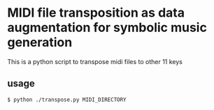 # MIDI file transposition as data augmentation for symbolic music generation
This is a python script to transpose midi files to other 11 keys

## usage
```
$ python ./transpose.py MIDI_DIRECTORY
```